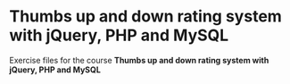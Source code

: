 # Thumbs up and down rating system with jQuery, PHP and MySQL
Exercise files for the course **Thumbs up and down rating system with jQuery, PHP and MySQL**
